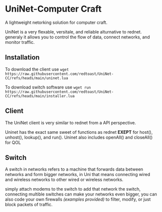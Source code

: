 # UniNet-Computer Craft
A lightweight netorking solution for computer craft.

UniNet is a very flexable, versitale, and reliable alturnative to rednet. generaly it allows you to control the flow of data, connect networks, and monitor traffic.

## Installation
To download the client use `wget https://raw.githubusercontent.com/redtoast/UniNet-CC/refs/heads/main/uninet.lua`

To download switch software use `wget run https://raw.githubusercontent.com/redtoast/UniNet-CC/refs/heads/main/installer.lua`

## Client
The UniNet client is very similar to rednet from a API perspective.

Uninet has the exact same sweet of functions as rednet **EXEPT** for host(), unhost(), lookup(), and run().
Uninet also includes openAll() and closeAll() for QOL

## Switch
A switch in networks refers to a machine that forwards data between networks and form bigger networks, in Uni that means connecting wired and wireless networks to other wired or wireless networks.

simply attach modems to the switch to add that network the switch, connecting multible switches can make your networks even bigger, you can also code your own firewalls *(examples provided)* to filter, modify, or just block packets of traffic.
